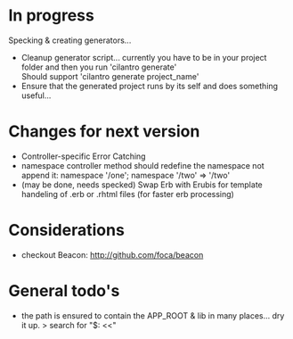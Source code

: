 # In progress
Specking & creating generators... 

* Cleanup generator script... currently you have to be in your project folder and then you run 'cilantro generate'  
  Should support 'cilantro generate project_name'
* Ensure that the generated project runs by its self and does something useful...

# Changes for next version 
* Controller-specific Error Catching
* namespace controller method should redefine the namespace not append it: namespace '/one'; namespace '/two' => '/two'
* (may be done, needs specked) Swap Erb with Erubis for template handeling of .erb or .rhtml files (for faster erb processing)

# Considerations
* checkout Beacon: http://github.com/foca/beacon

# General todo's
* the path is ensured to contain the APP_ROOT & lib in many places... dry it up. > search for "$: <<"